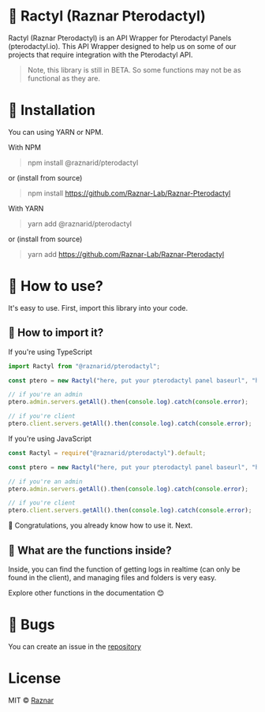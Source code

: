 # 🔧 Ractyl (Raznar Pterodactyl)

Ractyl (Raznar Pterodactyl) is an API Wrapper for Pterodactyl Panels (pterodactyl.io). This API Wrapper designed to help us on some of our projects that require integration with the Pterodactyl API. 
> Note, this library is still in BETA. So some functions may not be as functional as they are.

# 💉 Installation
You can using YARN or NPM.

With NPM
> npm install @raznarid/pterodactyl

or (install from source)
> npm install https://github.com/Raznar-Lab/Raznar-Pterodactyl

With YARN
> yarn add @raznarid/pterodactyl

or (install from source)
> yarn add https://github.com/Raznar-Lab/Raznar-Pterodactyl

# 📜 How to use?
It's easy to use. First, import this library into your code.

## 🤔 How to import it?
If you're using TypeScript
```ts
import Ractyl from "@raznarid/pterodactyl";

const ptero = new Ractyl("here, put your pterodactyl panel baseurl", "here, put your apikey");

// if you're an admin
ptero.admin.servers.getAll().then(console.log).catch(console.error);

// if you're client
ptero.client.servers.getAll().then(console.log).catch(console.error);
```

If you're using JavaScript
```js
const Ractyl = require("@raznarid/pterodactyl").default;

const ptero = new Ractyl("here, put your pterodactyl panel baseurl", "here, put your apikey");

// if you're an admin
ptero.admin.servers.getAll().then(console.log).catch(console.error);

// if you're client
ptero.client.servers.getAll().then(console.log).catch(console.error);
```

👏 Congratulations, you already know how to use it.
Next.

## 🤨 What are the functions inside?
Inside, you can find the function of getting logs in realtime (can only be found in the client), and managing files and folders is very easy.

Explore other functions in the documentation 😊

# 🐞 Bugs
You can create an issue in the [repository](https://github.com/Raznar-Lab/Raznar-Pterodactyl/issues)

# License
MIT &copy; [Raznar](https://github.com/Raznar-Lab)
